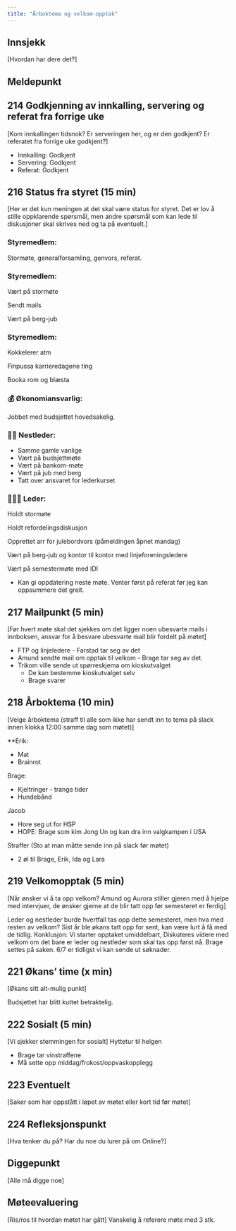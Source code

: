 ```yaml
---
title: "Årboktema og velkom-opptak"
---
```


## Innsjekk

[Hvordan har dere det?]

## Meldepunkt

## 214 Godkjenning av innkalling, servering og referat fra forrige uke

[Kom innkallingen tidsnok? Er serveringen her, og er den godkjent? Er referatet fra forrige uke godkjent?]

- Innkalling: Godkjent
- Servering: Godkjent
- Referat: Godkjent

## 216 Status fra styret (15 min)

[Her er det kun meningen at det skal være status for styret. Det er lov å stille oppklarende spørsmål, men andre spørsmål som kan lede til diskusjoner skal skrives ned og ta på eventuelt.]

### **Styremedlem**:

Stormøte, generalforsamling, genvors, referat. 

### **Styremedlem**:

Vært på stormøte

Sendt mails

Vært på berg-jub

### **Styremedlem**:

Kokkelerer atm

Finpussa karrieredagene ting

Booka rom og blæsta

### **💰** Økonomiansvarlig:

Jobbet med budsjettet hovedsakelig. 

### 👨🏼 Nestleder:
- Samme gamle vanlige
- Vært på budsjettmøte
- Vært på bankom-møte
- Vært på jub med berg
- Tatt over ansvaret for lederkurset
### 🧔🏼‍♂️ Leder:

Holdt stormøte

Holdt refordelingsdiskusjon

Opprettet arr for julebordvors (påmeldingen åpnet mandag)

Vært på berg-jub og kontor til kontor med linjeforeningsledere

Vært på semestermøte med IDI

- Kan gi oppdatering neste møte. Venter først på referat før jeg kan oppsummere det greit.

## 217 Mailpunkt (5 min)

[Før hvert møte skal det sjekkes om det ligger noen ubesvarte mails i innboksen, ansvar for å besvare ubesvarte mail blir fordelt på møtet]

- FTP og linjeledere - Farstad tar seg av det
- Amund sendte mail om opptak til velkom - Brage tar seg av det.
- Trikom ville sende ut spørreskjema om kioskutvalget
    - De kan bestemme kioskutvalget selv
    - Brage svarer

## 218 Årboktema (10 min)

[Velge årboktema (straff til alle som ikke har sendt inn to tema på slack innen klokka 12:00 samme dag som møtet)]

**Erik: 
- Mat
- Brainrot


Brage:
- Kjeltringer - trange tider
- Hundebånd


Jacob
- Hore seg ut for HSP
- HOPE: Brage som kim Jong Un og kan dra inn valgkampen i USA

Straffer (Sto at man måtte sende inn på slack før møtet)
- 2 øl til Brage, Erik, Ida og Lara


## 219 Velkomopptak (5 min)

[Når ønsker vi å ta opp velkom? Amund og Aurora stiller gjeren med å hjelpe med intervjuer, de ønsker gjerne at de blir tatt opp før semesteret er ferdig]

Leder og nestleder burde hvertfall tas opp dette semesteret, men hva med resten av velkom?
Sist år ble økans tatt opp for sent, kan være lurt å få med de tidlig.
Konklusjon: Vi starter opptaket umiddelbart, Diskuteres videre med velkom om det bare er leder og nestleder som skal tas opp først nå. Brage settes på saken.
6/7 er tidligst vi kan sende ut søknader.

## 221 Økans’ time (x min)

[Økans sitt alt-mulig punkt]

Budsjettet har blitt kuttet betraktelig.

## 222 Sosialt (5 min)

[Vi sjekker stemmingen for sosialt]
Hyttetur til helgen
- Brage tar vinstraffene
- Må sette opp middag/frokost/oppvaskopplegg

## 223 Eventuelt

[Saker som har oppstått i løpet av møtet eller kort tid før møtet]

## 224 Refleksjonspunkt

[Hva tenker du på? Har du noe du lurer på om Online?]


## Diggepunkt

[Alle må digge noe]

## Møteevaluering

[Ris/ros til hvordan møtet har gått]
Vanskelig å referere møte med 3 stk. 
